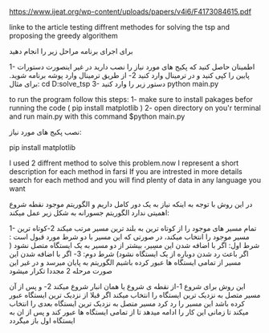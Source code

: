 https://www.ijeat.org/wp-content/uploads/papers/v4i6/F4173084615.pdf

linke to the article testing diffrent methodes for solving the tsp and proposing
the greedy algorithem


برای اجرای برنامه مراحل زیر را انجام دهید

1- اطمینان حاصل کنید که پکیج های مورد نیاز را نصب دارید در غیر اینصورت دستورات پایین را کپی کنید و در ترمینال وارد کنید
2- از طریق ترمینال وارد پوشه برنامه شوید. برای مثال:
 cd D:solve_tsp
3- دستور زیر را وارد کنید
python main.py


to run the program follow this steps:
1- make sure to install pakages befor running the code ( pip install matplotlib )
2- open directory on you'r terminal and run main.py with this command
    $python main.py


نصب پکیج های مورد نیاز:

pip install matplotlib

I used 2 diffrent method to solve this problem.now I represent a short description for each method in farsi
If you are intrested in more details search for each method and you will find plenty of data in any language you want

در این روش با توجه به اینکه نیاز به یک دور کامل داریم و الگوریتم موجود نقطه شروع اهمیتی ندارد
 الگوریتم جسورانه به شکل زیر عمل میکند:

 1- تمام مسیر های موجود را از کوتاه ترین به بلند ترین مسیر مرتب میکند
 2-کوتاه ترین مسیر موجود را انتخاب میکند، در صورتی که این مسیر با دو شرط مورد قبول است :
 شرط اول:
 اگر با اضافه شدن این مسِیر، بیشتر از دو مسیر به یک ایستگاه متصل نشود
( اگر  باعث رد شدن دوباره از یک ایستگاه نشود)
 شرط دوم:
 3- اگر با اضافه شدن این مسیر از تمامی ایستگاه ها عبور کرده باشیم الگوریتم به پایان میرسد و در غیر این صورت مرحله 2 مجددا تکرار میشود

 این روش برای شروع 
1-از نقطه ی شروع یا همان انبار شروع میکند 
2- و پس از آن مسیر متصل به نزدیک ترین ایستگاه را انتخاب میکند
اگر قبلا از نزدیک ترین ایستگاه عبور کرده باشد این مسیر را رد کرد مسیر متصل به نزدیک ترین ایستگاه بعدی را انتخاب میکند
تا زمانی این کار را ادامه میدهد تا از تمامی ایستگاه ها عبور کند و پس از ان به ایستگاه اول باز میگردد